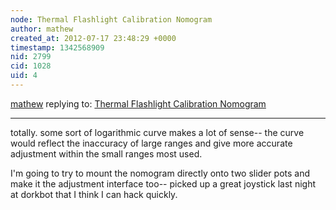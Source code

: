 ```yaml
---
node: Thermal Flashlight Calibration Nomogram
author: mathew
created_at: 2012-07-17 23:48:29 +0000
timestamp: 1342568909
nid: 2799
cid: 1028
uid: 4
---
```




[mathew](../profile/mathew) replying to: [Thermal Flashlight Calibration Nomogram](../notes/mathew/7-13-2012/thermal-flashlight-calibration-nomogram)

----
totally.  some sort of logarithmic curve makes a lot of sense-- the curve would reflect the inaccuracy of large ranges and give more accurate adjustment within the small ranges most used.

I'm going to try to mount the nomogram directly onto two slider pots and make it the adjustment interface too-- picked up a great joystick last night at dorkbot that I think I can hack quickly.